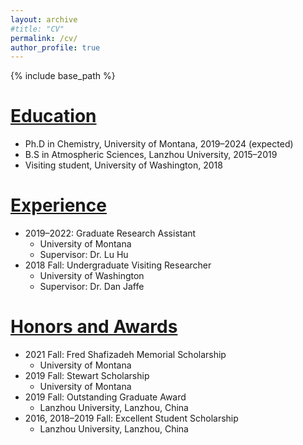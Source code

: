```yaml
---
layout: archive
#title: "CV"
permalink: /cv/
author_profile: true
---
```


{% include base_path %}

<ins>Education</ins>
======
* Ph.D in Chemistry, University of Montana, 2019–2024 (expected)
* B.S in Atmospheric Sciences, Lanzhou University, 2015–2019
* Visiting student, University of Washington, 2018

<ins>Experience</ins>
======
* 2019–2022: Graduate Research Assistant
    * University of Montana
    * Supervisor: Dr. Lu Hu
* 2018 Fall: Undergraduate Visiting Researcher
    * University of Washington
    * Supervisor: Dr. Dan Jaffe
    
<ins>Honors and Awards</ins>
======
* 2021 Fall: Fred Shafizadeh Memorial Scholarship
    * University of Montana
* 2019 Fall: Stewart Scholarship
    * University of Montana
* 2019 Fall: Outstanding Graduate Award
    * Lanzhou University, Lanzhou, China
* 2016, 2018–2019 Fall: Excellent Student Scholarship
    * Lanzhou University, Lanzhou, China
